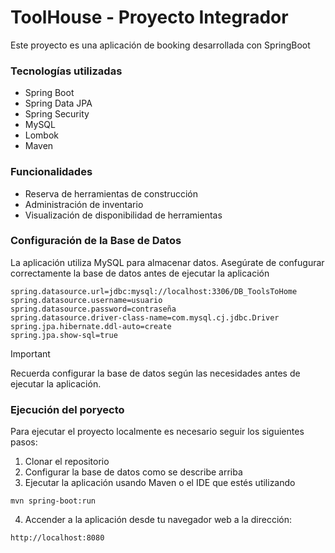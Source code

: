 # ToolHouse - Proyecto Integrador

Este proyecto es una aplicación de booking desarrollada con SpringBoot

### Tecnologías utilizadas
 - Spring Boot
 - Spring Data JPA
 - Spring Security
 - MySQL
 - Lombok
 - Maven

### Funcionalidades
 - Reserva de herramientas de construcción
 - Administración de inventario
 - Visualización de disponibilidad de herramientas

### Configuración de la Base de Datos

La aplicación utiliza MySQL para almacenar datos. Asegúrate de confugurar correctamente la base de datos antes de ejecutar la aplicación

```properties
spring.datasource.url=jdbc:mysql://localhost:3306/DB_ToolsToHome
spring.datasource.username=usuario
spring.datasource.password=contraseña
spring.datasource.driver-class-name=com.mysql.cj.jdbc.Driver
spring.jpa.hibernate.ddl-auto=create
spring.jpa.show-sql=true
```
> [!IMPORTANT]
> Recuerda configurar la base de datos según las necesidades antes de ejecutar la aplicación.

### Ejecución del poryecto
Para ejecutar el proyecto localmente es necesario seguir los siguientes pasos:
1. Clonar el repositorio
2. Configurar la base de datos como se describe arriba
3. Ejecutar la aplicación usando Maven o el IDE que estés utilizando
  ```
  mvn spring-boot:run
  ```
4. Accender a la aplicación desde tu navegador web a la dirección:
```
http://localhost:8080
```
